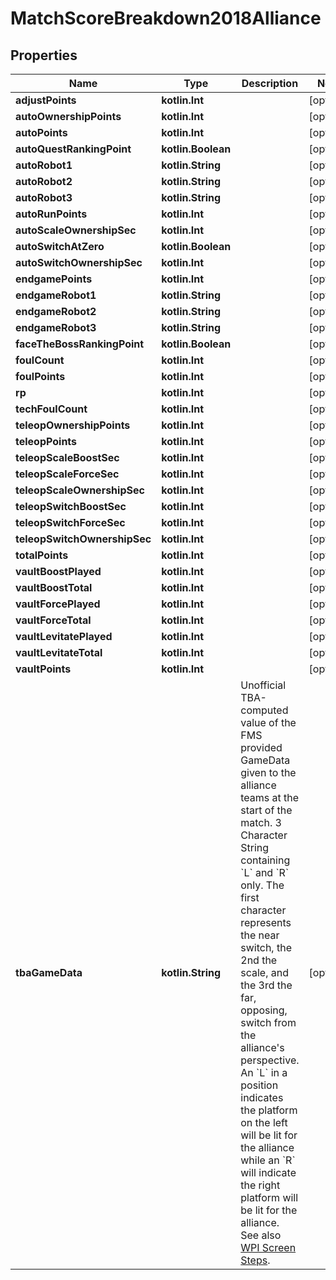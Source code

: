 
# MatchScoreBreakdown2018Alliance

## Properties

| Name                         | Type               | Description                                                                                                                                                                                                                                                                                                                                                                                                                                                                                                                                                                                                                                             | Notes      |
| ---------------------------- | ------------------ | ------------------------------------------------------------------------------------------------------------------------------------------------------------------------------------------------------------------------------------------------------------------------------------------------------------------------------------------------------------------------------------------------------------------------------------------------------------------------------------------------------------------------------------------------------------------------------------------------------------------------------------------------------- | ---------- |
| **adjustPoints**             | **kotlin.Int**     |                                                                                                                                                                                                                                                                                                                                                                                                                                                                                                                                                                                                                                                         | [optional] |
| **autoOwnershipPoints**      | **kotlin.Int**     |                                                                                                                                                                                                                                                                                                                                                                                                                                                                                                                                                                                                                                                         | [optional] |
| **autoPoints**               | **kotlin.Int**     |                                                                                                                                                                                                                                                                                                                                                                                                                                                                                                                                                                                                                                                         | [optional] |
| **autoQuestRankingPoint**    | **kotlin.Boolean** |                                                                                                                                                                                                                                                                                                                                                                                                                                                                                                                                                                                                                                                         | [optional] |
| **autoRobot1**               | **kotlin.String**  |                                                                                                                                                                                                                                                                                                                                                                                                                                                                                                                                                                                                                                                         | [optional] |
| **autoRobot2**               | **kotlin.String**  |                                                                                                                                                                                                                                                                                                                                                                                                                                                                                                                                                                                                                                                         | [optional] |
| **autoRobot3**               | **kotlin.String**  |                                                                                                                                                                                                                                                                                                                                                                                                                                                                                                                                                                                                                                                         | [optional] |
| **autoRunPoints**            | **kotlin.Int**     |                                                                                                                                                                                                                                                                                                                                                                                                                                                                                                                                                                                                                                                         | [optional] |
| **autoScaleOwnershipSec**    | **kotlin.Int**     |                                                                                                                                                                                                                                                                                                                                                                                                                                                                                                                                                                                                                                                         | [optional] |
| **autoSwitchAtZero**         | **kotlin.Boolean** |                                                                                                                                                                                                                                                                                                                                                                                                                                                                                                                                                                                                                                                         | [optional] |
| **autoSwitchOwnershipSec**   | **kotlin.Int**     |                                                                                                                                                                                                                                                                                                                                                                                                                                                                                                                                                                                                                                                         | [optional] |
| **endgamePoints**            | **kotlin.Int**     |                                                                                                                                                                                                                                                                                                                                                                                                                                                                                                                                                                                                                                                         | [optional] |
| **endgameRobot1**            | **kotlin.String**  |                                                                                                                                                                                                                                                                                                                                                                                                                                                                                                                                                                                                                                                         | [optional] |
| **endgameRobot2**            | **kotlin.String**  |                                                                                                                                                                                                                                                                                                                                                                                                                                                                                                                                                                                                                                                         | [optional] |
| **endgameRobot3**            | **kotlin.String**  |                                                                                                                                                                                                                                                                                                                                                                                                                                                                                                                                                                                                                                                         | [optional] |
| **faceTheBossRankingPoint**  | **kotlin.Boolean** |                                                                                                                                                                                                                                                                                                                                                                                                                                                                                                                                                                                                                                                         | [optional] |
| **foulCount**                | **kotlin.Int**     |                                                                                                                                                                                                                                                                                                                                                                                                                                                                                                                                                                                                                                                         | [optional] |
| **foulPoints**               | **kotlin.Int**     |                                                                                                                                                                                                                                                                                                                                                                                                                                                                                                                                                                                                                                                         | [optional] |
| **rp**                       | **kotlin.Int**     |                                                                                                                                                                                                                                                                                                                                                                                                                                                                                                                                                                                                                                                         | [optional] |
| **techFoulCount**            | **kotlin.Int**     |                                                                                                                                                                                                                                                                                                                                                                                                                                                                                                                                                                                                                                                         | [optional] |
| **teleopOwnershipPoints**    | **kotlin.Int**     |                                                                                                                                                                                                                                                                                                                                                                                                                                                                                                                                                                                                                                                         | [optional] |
| **teleopPoints**             | **kotlin.Int**     |                                                                                                                                                                                                                                                                                                                                                                                                                                                                                                                                                                                                                                                         | [optional] |
| **teleopScaleBoostSec**      | **kotlin.Int**     |                                                                                                                                                                                                                                                                                                                                                                                                                                                                                                                                                                                                                                                         | [optional] |
| **teleopScaleForceSec**      | **kotlin.Int**     |                                                                                                                                                                                                                                                                                                                                                                                                                                                                                                                                                                                                                                                         | [optional] |
| **teleopScaleOwnershipSec**  | **kotlin.Int**     |                                                                                                                                                                                                                                                                                                                                                                                                                                                                                                                                                                                                                                                         | [optional] |
| **teleopSwitchBoostSec**     | **kotlin.Int**     |                                                                                                                                                                                                                                                                                                                                                                                                                                                                                                                                                                                                                                                         | [optional] |
| **teleopSwitchForceSec**     | **kotlin.Int**     |                                                                                                                                                                                                                                                                                                                                                                                                                                                                                                                                                                                                                                                         | [optional] |
| **teleopSwitchOwnershipSec** | **kotlin.Int**     |                                                                                                                                                                                                                                                                                                                                                                                                                                                                                                                                                                                                                                                         | [optional] |
| **totalPoints**              | **kotlin.Int**     |                                                                                                                                                                                                                                                                                                                                                                                                                                                                                                                                                                                                                                                         | [optional] |
| **vaultBoostPlayed**         | **kotlin.Int**     |                                                                                                                                                                                                                                                                                                                                                                                                                                                                                                                                                                                                                                                         | [optional] |
| **vaultBoostTotal**          | **kotlin.Int**     |                                                                                                                                                                                                                                                                                                                                                                                                                                                                                                                                                                                                                                                         | [optional] |
| **vaultForcePlayed**         | **kotlin.Int**     |                                                                                                                                                                                                                                                                                                                                                                                                                                                                                                                                                                                                                                                         | [optional] |
| **vaultForceTotal**          | **kotlin.Int**     |                                                                                                                                                                                                                                                                                                                                                                                                                                                                                                                                                                                                                                                         | [optional] |
| **vaultLevitatePlayed**      | **kotlin.Int**     |                                                                                                                                                                                                                                                                                                                                                                                                                                                                                                                                                                                                                                                         | [optional] |
| **vaultLevitateTotal**       | **kotlin.Int**     |                                                                                                                                                                                                                                                                                                                                                                                                                                                                                                                                                                                                                                                         | [optional] |
| **vaultPoints**              | **kotlin.Int**     |                                                                                                                                                                                                                                                                                                                                                                                                                                                                                                                                                                                                                                                         | [optional] |
| **tbaGameData**              | **kotlin.String**  | Unofficial TBA-computed value of the FMS provided GameData given to the alliance teams at the start of the match. 3 Character String containing &#x60;L&#x60; and &#x60;R&#x60; only. The first character represents the near switch, the 2nd the scale, and the 3rd the far, opposing, switch from the alliance&#39;s perspective. An &#x60;L&#x60; in a position indicates the platform on the left will be lit for the alliance while an &#x60;R&#x60; will indicate the right platform will be lit for the alliance. See also [WPI Screen Steps](https://wpilib.screenstepslive.com/s/currentCS/m/getting_started/l/826278-2018-game-data-details). | [optional] |
